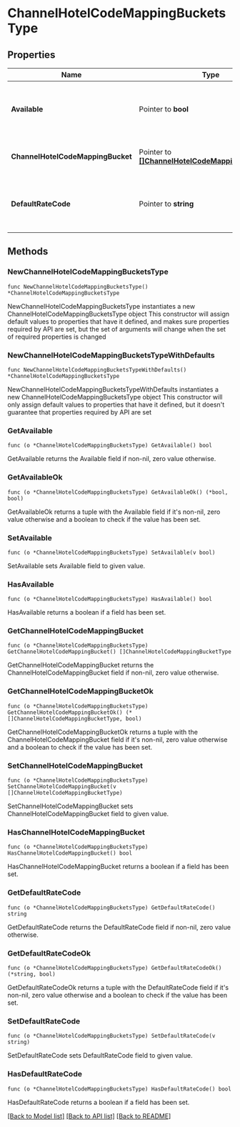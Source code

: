 # ChannelHotelCodeMappingBucketsType

## Properties

Name | Type | Description | Notes
------------ | ------------- | ------------- | -------------
**Available** | Pointer to **bool** | Flag indicating if channel resort mapping is available. | [optional] 
**ChannelHotelCodeMappingBucket** | Pointer to [**[]ChannelHotelCodeMappingBucketType**](ChannelHotelCodeMappingBucketType.md) | Default rate code revenue thresholds. | [optional] 
**DefaultRateCode** | Pointer to **string** | Default rate code to be used to calculate the total revenue. | [optional] 

## Methods

### NewChannelHotelCodeMappingBucketsType

`func NewChannelHotelCodeMappingBucketsType() *ChannelHotelCodeMappingBucketsType`

NewChannelHotelCodeMappingBucketsType instantiates a new ChannelHotelCodeMappingBucketsType object
This constructor will assign default values to properties that have it defined,
and makes sure properties required by API are set, but the set of arguments
will change when the set of required properties is changed

### NewChannelHotelCodeMappingBucketsTypeWithDefaults

`func NewChannelHotelCodeMappingBucketsTypeWithDefaults() *ChannelHotelCodeMappingBucketsType`

NewChannelHotelCodeMappingBucketsTypeWithDefaults instantiates a new ChannelHotelCodeMappingBucketsType object
This constructor will only assign default values to properties that have it defined,
but it doesn't guarantee that properties required by API are set

### GetAvailable

`func (o *ChannelHotelCodeMappingBucketsType) GetAvailable() bool`

GetAvailable returns the Available field if non-nil, zero value otherwise.

### GetAvailableOk

`func (o *ChannelHotelCodeMappingBucketsType) GetAvailableOk() (*bool, bool)`

GetAvailableOk returns a tuple with the Available field if it's non-nil, zero value otherwise
and a boolean to check if the value has been set.

### SetAvailable

`func (o *ChannelHotelCodeMappingBucketsType) SetAvailable(v bool)`

SetAvailable sets Available field to given value.

### HasAvailable

`func (o *ChannelHotelCodeMappingBucketsType) HasAvailable() bool`

HasAvailable returns a boolean if a field has been set.

### GetChannelHotelCodeMappingBucket

`func (o *ChannelHotelCodeMappingBucketsType) GetChannelHotelCodeMappingBucket() []ChannelHotelCodeMappingBucketType`

GetChannelHotelCodeMappingBucket returns the ChannelHotelCodeMappingBucket field if non-nil, zero value otherwise.

### GetChannelHotelCodeMappingBucketOk

`func (o *ChannelHotelCodeMappingBucketsType) GetChannelHotelCodeMappingBucketOk() (*[]ChannelHotelCodeMappingBucketType, bool)`

GetChannelHotelCodeMappingBucketOk returns a tuple with the ChannelHotelCodeMappingBucket field if it's non-nil, zero value otherwise
and a boolean to check if the value has been set.

### SetChannelHotelCodeMappingBucket

`func (o *ChannelHotelCodeMappingBucketsType) SetChannelHotelCodeMappingBucket(v []ChannelHotelCodeMappingBucketType)`

SetChannelHotelCodeMappingBucket sets ChannelHotelCodeMappingBucket field to given value.

### HasChannelHotelCodeMappingBucket

`func (o *ChannelHotelCodeMappingBucketsType) HasChannelHotelCodeMappingBucket() bool`

HasChannelHotelCodeMappingBucket returns a boolean if a field has been set.

### GetDefaultRateCode

`func (o *ChannelHotelCodeMappingBucketsType) GetDefaultRateCode() string`

GetDefaultRateCode returns the DefaultRateCode field if non-nil, zero value otherwise.

### GetDefaultRateCodeOk

`func (o *ChannelHotelCodeMappingBucketsType) GetDefaultRateCodeOk() (*string, bool)`

GetDefaultRateCodeOk returns a tuple with the DefaultRateCode field if it's non-nil, zero value otherwise
and a boolean to check if the value has been set.

### SetDefaultRateCode

`func (o *ChannelHotelCodeMappingBucketsType) SetDefaultRateCode(v string)`

SetDefaultRateCode sets DefaultRateCode field to given value.

### HasDefaultRateCode

`func (o *ChannelHotelCodeMappingBucketsType) HasDefaultRateCode() bool`

HasDefaultRateCode returns a boolean if a field has been set.


[[Back to Model list]](../README.md#documentation-for-models) [[Back to API list]](../README.md#documentation-for-api-endpoints) [[Back to README]](../README.md)


